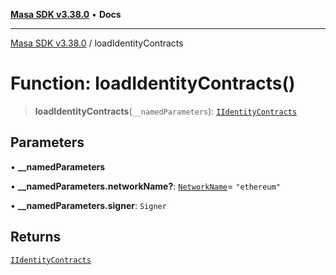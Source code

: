 [**Masa SDK v3.38.0**](../README.md) • **Docs**

***

[Masa SDK v3.38.0](../globals.md) / loadIdentityContracts

# Function: loadIdentityContracts()

> **loadIdentityContracts**(`__namedParameters`): [`IIdentityContracts`](../interfaces/IIdentityContracts.md)

## Parameters

• **\_\_namedParameters**

• **\_\_namedParameters.networkName?**: [`NetworkName`](../type-aliases/NetworkName.md)= `"ethereum"`

• **\_\_namedParameters.signer**: `Signer`

## Returns

[`IIdentityContracts`](../interfaces/IIdentityContracts.md)
